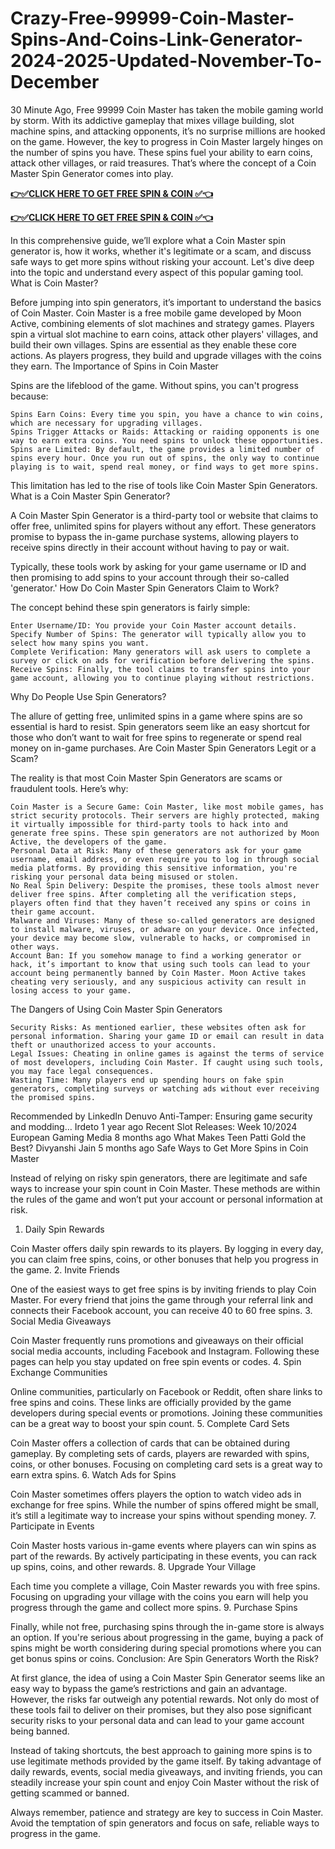 # Crazy-Free-99999-Coin-Master-Spins-And-Coins-Link-Generator-2024-2025-Updated-November-To-December

30 Minute Ago, Free 99999 Coin Master has taken the mobile gaming world by storm. With its addictive gameplay that mixes village building, slot machine spins, and attacking opponents, it’s no surprise millions are hooked on the game. However, the key to progress in Coin Master largely hinges on the number of spins you have. These spins fuel your ability to earn coins, attack other villages, or raid treasures. That’s where the concept of a Coin Master Spin Generator comes into play.

**[👉✅CLICK HERE TO GET FREE SPIN & COIN ✅👈](https://tinyurl.com/mwppajyx)**

**[👉✅CLICK HERE TO GET FREE SPIN & COIN ✅👈](https://tinyurl.com/mwppajyx)**


In this comprehensive guide, we’ll explore what a Coin Master spin generator is, how it works, whether it's legitimate or a scam, and discuss safe ways to get more spins without risking your account. Let's dive deep into the topic and understand every aspect of this popular gaming tool.
What is Coin Master?

Before jumping into spin generators, it’s important to understand the basics of Coin Master. Coin Master is a free mobile game developed by Moon Active, combining elements of slot machines and strategy games. Players spin a virtual slot machine to earn coins, attack other players' villages, and build their own villages. Spins are essential as they enable these core actions. As players progress, they build and upgrade villages with the coins they earn.
The Importance of Spins in Coin Master

Spins are the lifeblood of the game. Without spins, you can't progress because:

    Spins Earn Coins: Every time you spin, you have a chance to win coins, which are necessary for upgrading villages.
    Spins Trigger Attacks or Raids: Attacking or raiding opponents is one way to earn extra coins. You need spins to unlock these opportunities.
    Spins are Limited: By default, the game provides a limited number of spins every hour. Once you run out of spins, the only way to continue playing is to wait, spend real money, or find ways to get more spins.

This limitation has led to the rise of tools like Coin Master Spin Generators.
What is a Coin Master Spin Generator?

A Coin Master Spin Generator is a third-party tool or website that claims to offer free, unlimited spins for players without any effort. These generators promise to bypass the in-game purchase systems, allowing players to receive spins directly in their account without having to pay or wait.

Typically, these tools work by asking for your game username or ID and then promising to add spins to your account through their so-called 'generator.'
How Do Coin Master Spin Generators Claim to Work?

The concept behind these spin generators is fairly simple:

    Enter Username/ID: You provide your Coin Master account details.
    Specify Number of Spins: The generator will typically allow you to select how many spins you want.
    Complete Verification: Many generators will ask users to complete a survey or click on ads for verification before delivering the spins.
    Receive Spins: Finally, the tool claims to transfer spins into your game account, allowing you to continue playing without restrictions.

Why Do People Use Spin Generators?

The allure of getting free, unlimited spins in a game where spins are so essential is hard to resist. Spin generators seem like an easy shortcut for those who don’t want to wait for free spins to regenerate or spend real money on in-game purchases.
Are Coin Master Spin Generators Legit or a Scam?

The reality is that most Coin Master Spin Generators are scams or fraudulent tools. Here’s why:

    Coin Master is a Secure Game: Coin Master, like most mobile games, has strict security protocols. Their servers are highly protected, making it virtually impossible for third-party tools to hack into and generate free spins. These spin generators are not authorized by Moon Active, the developers of the game.
    Personal Data at Risk: Many of these generators ask for your game username, email address, or even require you to log in through social media platforms. By providing this sensitive information, you're risking your personal data being misused or stolen.
    No Real Spin Delivery: Despite the promises, these tools almost never deliver free spins. After completing all the verification steps, players often find that they haven’t received any spins or coins in their game account.
    Malware and Viruses: Many of these so-called generators are designed to install malware, viruses, or adware on your device. Once infected, your device may become slow, vulnerable to hacks, or compromised in other ways.
    Account Ban: If you somehow manage to find a working generator or hack, it’s important to know that using such tools can lead to your account being permanently banned by Coin Master. Moon Active takes cheating very seriously, and any suspicious activity can result in losing access to your game.

The Dangers of Using Coin Master Spin Generators

    Security Risks: As mentioned earlier, these websites often ask for personal information. Sharing your game ID or email can result in data theft or unauthorized access to your accounts.
    Legal Issues: Cheating in online games is against the terms of service of most developers, including Coin Master. If caught using such tools, you may face legal consequences.
    Wasting Time: Many players end up spending hours on fake spin generators, completing surveys or watching ads without ever receiving the promised spins.

Recommended by LinkedIn
Denuvo Anti-Tamper: Ensuring game security and modding…
Irdeto 1 year ago
Recent Slot Releases: Week 10/2024
European Gaming Media 8 months ago
What Makes Teen Patti Gold the Best?
Divyanshi Jain 5 months ago
Safe Ways to Get More Spins in Coin Master

Instead of relying on risky spin generators, there are legitimate and safe ways to increase your spin count in Coin Master. These methods are within the rules of the game and won’t put your account or personal information at risk.
1. Daily Spin Rewards

Coin Master offers daily spin rewards to its players. By logging in every day, you can claim free spins, coins, or other bonuses that help you progress in the game.
2. Invite Friends

One of the easiest ways to get free spins is by inviting friends to play Coin Master. For every friend that joins the game through your referral link and connects their Facebook account, you can receive 40 to 60 free spins.
3. Social Media Giveaways

Coin Master frequently runs promotions and giveaways on their official social media accounts, including Facebook and Instagram. Following these pages can help you stay updated on free spin events or codes.
4. Spin Exchange Communities

Online communities, particularly on Facebook or Reddit, often share links to free spins and coins. These links are officially provided by the game developers during special events or promotions. Joining these communities can be a great way to boost your spin count.
5. Complete Card Sets

Coin Master offers a collection of cards that can be obtained during gameplay. By completing sets of cards, players are rewarded with spins, coins, or other bonuses. Focusing on completing card sets is a great way to earn extra spins.
6. Watch Ads for Spins

Coin Master sometimes offers players the option to watch video ads in exchange for free spins. While the number of spins offered might be small, it’s still a legitimate way to increase your spins without spending money.
7. Participate in Events

Coin Master hosts various in-game events where players can win spins as part of the rewards. By actively participating in these events, you can rack up spins, coins, and other rewards.
8. Upgrade Your Village

Each time you complete a village, Coin Master rewards you with free spins. Focusing on upgrading your village with the coins you earn will help you progress through the game and collect more spins.
9. Purchase Spins

Finally, while not free, purchasing spins through the in-game store is always an option. If you're serious about progressing in the game, buying a pack of spins might be worth considering during special promotions where you can get bonus spins or coins.
Conclusion: Are Spin Generators Worth the Risk?

At first glance, the idea of using a Coin Master Spin Generator seems like an easy way to bypass the game’s restrictions and gain an advantage. However, the risks far outweigh any potential rewards. Not only do most of these tools fail to deliver on their promises, but they also pose significant security risks to your personal data and can lead to your game account being banned.

Instead of taking shortcuts, the best approach to gaining more spins is to use legitimate methods provided by the game itself. By taking advantage of daily rewards, events, social media giveaways, and inviting friends, you can steadily increase your spin count and enjoy Coin Master without the risk of getting scammed or banned.

Always remember, patience and strategy are key to success in Coin Master. Avoid the temptation of spin generators and focus on safe, reliable ways to progress in the game.

